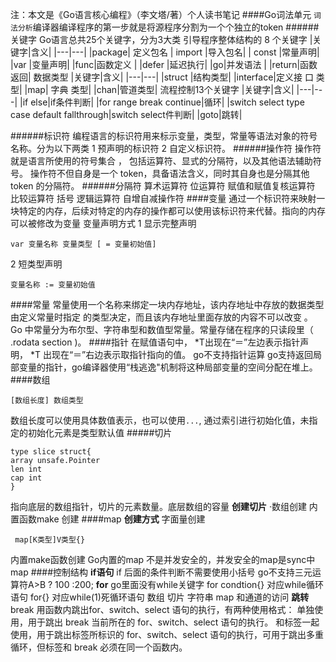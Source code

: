 注：本文是《Go语言核心编程》（李文塔/著）个人读书笔记
####Go词法单元
`词法分析`编译器编译程序的第一步就是将源程序分割为一个个独立的token
######关键字
Go语言总共25个关键字，分为3大类
引导程序整体结构的 8 个关键字
|关键字|含义|
|---|---|
|package| 定义包名
| import |导入包名|
| const |常量声明|
|var |变量声明|
|func|函数定义 |
 |defer |延迟执行|
|go|并发语法 |
|return|函数返回|
数据类型
|关键字|含义|
|---|---|
|struct |结构类型|
|interface|定义接 口 类型| 
|map| 字典 类型|
|chan|管道类型|
流程控制13个关键字
|关键字|含义|
|---|---|
|if else|if条件判断|
|for range break continue|循环|
|switch select type case default fallthrough|switch select件判断|
|goto|跳转|

######标识符
编程语言的标识符用来标示变量，类型，常量等语法对象的符号名称。分为以下两类
1 预声明的标识符
2 自定义标识符。
######操作符
操作符就是语言所使用的符号集合 ， 包括运算符、显式的分隔符，以及其他语法辅助符号。 操作符不但自身是一个 token，具备语法含义，同时其自身也是分隔其他 token 的分隔符。
######分隔符
算术运算符
位运算符
赋值和赋值复核运算符
比较运算符
括号
逻辑运算符
自增自减操作符
####变量
通过一个标识符来映射一块特定的内存，后续对特定的内存的操作都可以使用该标识符来代替。指向的内存可以被修改为变量
变量声明方式
1 显示完整声明
```
var 变量名称 变量类型 [ = 变量初始值]
```
2 短类型声明
```
变量名称 := 变量初始值
```
####常量
常量使用一个名称来绑定一块内存地址，该内存地址中存放的数据类型由定义常量时指定 的类型决定，而且该内存地址里面存放的内容不可以改变 。 Go 中常量分为布尔型、字符串型和数值型常量。常量存储在程序的只读段里（ .rodata section )。
####指针
在赋值语句中， *T出现在“＝”左边表示指针声明， *T 出现在“＝”右边表示取指针指向的值。
go不支持指针运算
go支持返回局部变量的指针，go编译器使用“栈逃逸"机制将这种局部变量的空间分配在堆上。
####数组
```
[数组长度] 数组类型
```
数组长度可以使用具体数值表示，也可以使用`...`,
通过索引进行初始化值，未指定的初始化元素是类型默认值
#####切片
```
type slice struct{
array unsafe.Pointer 
len int 
cap int
}
```
指向底层的数组指针，切片的元素数量。底层数组的容量
**创建切片**
·数组创建
内置函数make 创建
####map
**创建方式**
字面量创建
```
 map[K类型]V类型{}
```
内置make函数创建
Go内置的map 不是并发安全的，并发安全的map是sync中map
####控制结构
**if语句**
if 后面的条件判断不需要使用小括号
go不支持三元运算符A>B ? 100 :200; 
**for**
go里面没有while关键字
for condtion{} 对应while循环语句
for{} 对应while(1)死循环语句
数组 切片 字符串 map 和通道的访问
**跳转**
break
用函数内跳出for、switch、select 语句的执行，有两种使用格式：
单独使用，用于跳出 break 当前所在的 for、switch、select 语句的执行。 和标签一起使用，用于跳出标签所标识的 for、switch、select 语句的执行，可用于跳出多重循环，但标签和 break 必须在同一个函数内。
